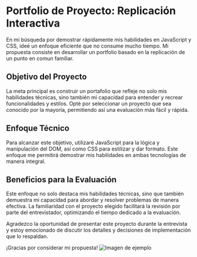 # Portfolio de Proyecto: Replicación Interactiva

En mi búsqueda por demostrar rápidamente mis habilidades en JavaScript y CSS, ideé un enfoque eficiente que no consume mucho tiempo. Mi propuesta consiste en desarrollar un portfolio basado en la replicación de un punto en comun familiar.

## Objetivo del Proyecto

La meta principal es construir un portafolio que refleje no solo mis habilidades técnicas, sino también mi capacidad para entender y recrear funcionalidades y estilos. Opté por seleccionar un proyecto que sea conocido por la mayoría, permitiendo así una evaluación más fácil y rápida.

## Enfoque Técnico

Para alcanzar este objetivo, utilizaré JavaScript para la lógica y manipulación del DOM, así como CSS para estilizar y dar formato. Este enfoque me permitirá demostrar mis habilidades en ambas tecnologías de manera integral.

## Beneficios para la Evaluación

Este enfoque no solo destaca mis habilidades técnicas, sino que también demuestra mi capacidad para abordar y resolver problemas de manera efectiva. La familiaridad con el proyecto elegido facilitará la revisión por parte del entrevistador, optimizando el tiempo dedicado a la evaluación.

Agradezco la oportunidad de presentar este proyecto durante la entrevista y estoy emocionado de discutir los detalles y decisiones de implementación que lo respaldan.

¡Gracias por considerar mi propuesta!
![Imagen de ejemplo](https://i.imgur.com/Et4CgXI.png)
